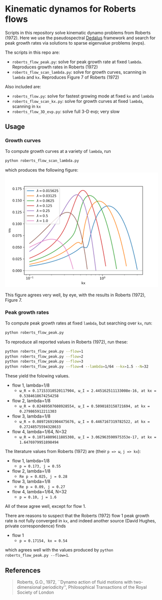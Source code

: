 # Kinematic dynamos for Roberts flows

Scripts in this repository solve kinematic dynamo problems from Roberts (1972).
Here we use the pseudospectral [Dedalus](https://github.com/DedalusProject/dedalus) framework and search for peak growth rates via solutions to sparse eigenvalue problems (evps).

The scripts in this repo are:
- `roberts_flow_peak.py`: solve for peak growth rate at fixed `lambda`.  Reproduces growth rates in Roberts (1972)
- `roberts_flow_scan_lambda.py`: solve for growth curves, scanning in `lambda` and `kx`.  Reproduces Figure 7 of Roberts (1972)

Also included are:
- `roberts_flow.py`: solve for fastest growing mode at fixed `kx` and `lambda`
- `roberts_flow_scan_kx.py`: solve for growth curves at fixed `lambda`, scanning in `kx`
- `roberts_flow_3D_evp.py`: solve full 3-D evp; very slow

## Usage

### Growth curves

To compute growth curves at a variety of `lambda`, run
```bash
python roberts_flow_scan_lambda.py
```
which produces the following figure:
![Repoduction of Roberts (1972), Figure 7](https://github.com/bpbrown/kinematic_dynamos/blob/main/Roberts_1972_flow1_fig7_N32.png?raw=true)

This figure agrees very well, by eye, with the results in Roberts (1972), Figure 7.


### Peak growth rates

To compute peak growth rates at fixed `lambda`, but searching over `kx`, run:
```bash
python roberts_flow_peak.py
```
To reproduce all reported values in Roberts (1972), run these:
```bash
python roberts_flow_peak.py --flow=1
python roberts_flow_peak.py --flow=2
python roberts_flow_peak.py --flow=3
python roberts_flow_peak.py --flow=4 --lambda=1/64 --kx=1.5 --N=32
```
These yield the folowing values.

- flow 1, lambda=1/8
  - `ω_R = 0.17153310520117904, ω_I = 2.445162511133008e-16, at kx = 0.5384618674254258`
- flow 2, lambda=1/8
  - `ω_R = 0.02489507608928554, ω_I = 0.5090183158721694, at kx = 0.279865912211303`
- flow 3, lambda=1/8
  - `ω_R = 0.08972691904475676, ω_I = 0.4467167319782522, at kx = 0.27248575594328633`
- flow 4, lambda=1/64, N=32
  - `ω_R = 0.10714809611885308, ω_I = 3.062963590975353e-17, at kx = 1.6476979951898494`


The literature values from Roberts (1972) are (their `p => ω`, `j => kx`):
- flow 1, lambda=1/8 
  - `p = 0.173, j = 0.55`
- flow 2, lambda=1/8
  - `Re p = 0.025, j = 0.28`
- flow 3, lambda=1/8
  - `Re p = 0.09, j = 0.27`
- flow 4, lambda=1/64, N=32
  - `p = 0.10, j = 1.6`

All of these agree well, except for flow 1.  

There are reasons to suspect that the Roberts (1972) flow 1 peak growth rate is not fully converged in `kx`, and indeed another source (David Hughes, private correspondence) finds
- flow 1
  - `p = 0.17154, kx = 0.54`

which agrees well with the values produced by `python roberts_flow_peak.py --flow=1`.

## References
> Roberts, G.O., 1972,
> ``Dynamo action of fluid motions with two-dimensional periodicity'',
> Philosophical Transactions of the Royal Society of London
